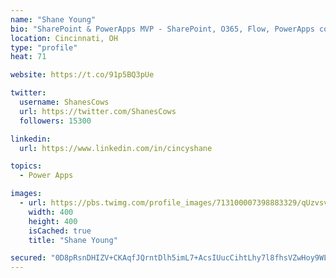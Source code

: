 ```yaml
---
name: "Shane Young"
bio: "SharePoint & PowerApps MVP - SharePoint, O365, Flow, PowerApps consulting? @PowerApps911 | Pure Snark? You found it."
location: Cincinnati, OH
type: "profile"
heat: 71

website: https://t.co/91p5BQ3pUe

twitter:
  username: ShanesCows
  url: https://twitter.com/ShanesCows
  followers: 15300

linkedin:
  url: https://www.linkedin.com/in/cincyshane

topics:
  - Power Apps

images:
  - url: https://pbs.twimg.com/profile_images/713100007398883329/qUzvsvQ3_400x400.jpg
    width: 400
    height: 400
    isCached: true
    title: "Shane Young"

secured: "0D8pRsnDHIZV+CKAqfJQrntDlh5imL7+AcsIUucCihtLhy7l8fhsVZwHoy9WLTxc0xC/5+JJG/SqboCh5dR30/m1GO30MNZQ087ca+G+PmKHOCzd208pd/i8WpjY7j4nefzzTwyiLDcIuYeAXwX/a8KqVgiPvKG9fM1H6aI6bmQo7xAskFEhDZPtx5sB1Qt5/ZPul9EOevZ3Ie35vrPD5K0nx11BJFswg1f/AL5Q/pJpFLraB0GSh63pgzIwLFspW5ZEpHgBRgHhn9J57hDLWxpRIva2YxYR33TI4Vc4oY1yq6zRGBkMy0o6Fr0MZHSpGUT7qktyZoXAxQI2ojQrmSN+hI1ad3IV2bX0thm/zjeu8HNXqg6oc4D0hrh3XZvp/1FBsdrdIb51dfPDpzfN1E7iPZkXXLM5SmAb+AA4yeU=;1X1y74Dok10Zkb9mSiEAHg=="
---
```


